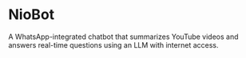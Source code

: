 # NioBot
A WhatsApp-integrated chatbot that summarizes YouTube videos and answers real-time questions using an LLM with internet access.
